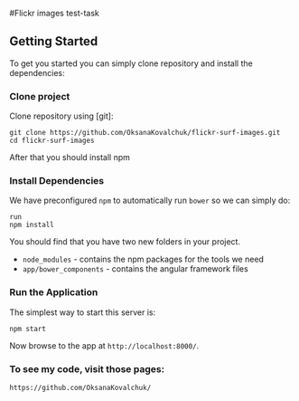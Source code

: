 #Flickr images test-task

## Getting Started

To get you started you can simply clone repository and install the dependencies:


### Clone project

Clone  repository using [git]:

```
git clone https://github.com/OksanaKovalchuk/flickr-surf-images.git
cd flickr-surf-images
```
After that you should install npm


### Install Dependencies

We have preconfigured `npm` to automatically run `bower` so we can simply do:
```
run
npm install
```

You should find that you have two new
folders in your project.

* `node_modules` - contains the npm packages for the tools we need
* `app/bower_components` - contains the angular framework files


### Run the Application

The simplest way to start
this server is:

```
npm start
```

Now browse to the app at `http://localhost:8000/`.

### To see my code, visit those pages:
```
https://github.com/OksanaKovalchuk/
```
```

```
